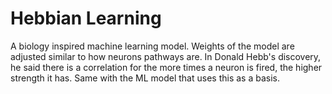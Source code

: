 # Hebbian Learning
A biology inspired machine learning model. Weights of the model are adjusted similar to how neurons pathways are. In Donald Hebb's discovery, he said there is a correlation for the more times a neuron is fired, the higher strength it has. Same with the ML model that uses this as a basis.
